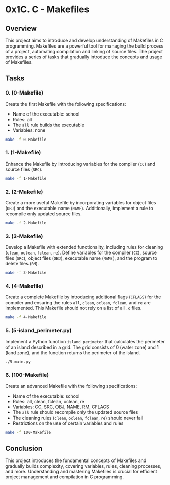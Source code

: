 # 0x1C. C - Makefiles

## Overview

This project aims to introduce and develop understanding of Makefiles in C programming. Makefiles are a powerful tool for managing the build process of a project, automating compilation and linking of source files. The project provides a series of tasks that gradually introduce the concepts and usage of Makefiles.

## Tasks

### 0. (0-Makefile)

Create the first Makefile with the following specifications:
- Name of the executable: school
- Rules: all
- The `all` rule builds the executable
- Variables: none

```bash
make -f 0-Makefile
```

### 1. (1-Makefile)

Enhance the Makefile by introducing variables for the compiler (`CC`) and source files (`SRC`).

```bash
make -f 1-Makefile
```

### 2. (2-Makefile)

Create a more useful Makefile by incorporating variables for object files (`OBJ`) and the executable name (`NAME`). Additionally, implement a rule to recompile only updated source files.

```bash
make -f 2-Makefile
```

### 3. (3-Makefile)

Develop a Makefile with extended functionality, including rules for cleaning (`clean`, `oclean`, `fclean`, `re`). Define variables for the compiler (`CC`), source files (`SRC`), object files (`OBJ`), executable name (`NAME`), and the program to delete files (`RM`).

```bash
make -f 3-Makefile
```

### 4. (4-Makefile)

Create a complete Makefile by introducing additional flags (`CFLAGS`) for the compiler and ensuring the rules `all`, `clean`, `oclean`, `fclean`, and `re` are implemented. This Makefile should not rely on a list of all `.o` files.

```bash
make -f 4-Makefile
```

### 5. (5-island_perimeter.py)

Implement a Python function `island_perimeter` that calculates the perimeter of an island described in a grid. The grid consists of 0 (water zone) and 1 (land zone), and the function returns the perimeter of the island.

```bash
./5-main.py
```

### 6. (100-Makefile)

Create an advanced Makefile with the following specifications:
- Name of the executable: school
- Rules: all, clean, fclean, oclean, re
- Variables: CC, SRC, OBJ, NAME, RM, CFLAGS
- The `all` rule should recompile only the updated source files
- The cleaning rules (`clean`, `oclean`, `fclean`, `re`) should never fail
- Restrictions on the use of certain variables and rules

```bash
make -f 100-Makefile
```

## Conclusion

This project introduces the fundamental concepts of Makefiles and gradually builds complexity, covering variables, rules, cleaning processes, and more. Understanding and mastering Makefiles is crucial for efficient project management and compilation in C programming.
